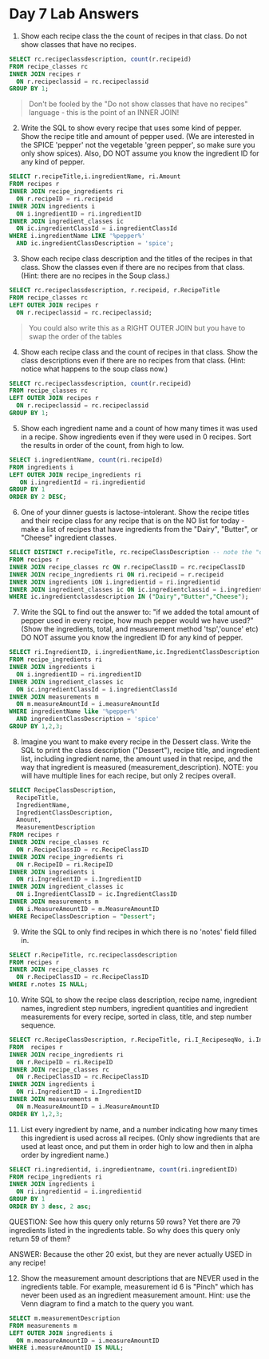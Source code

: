 # Day 7 Lab Answers
1. Show each recipe class the the count of recipes in that class. Do not show classes that have no recipes.

```sql
SELECT rc.recipeclassdescription, count(r.recipeid) 
FROM recipe_classes rc
INNER JOIN recipes r
  ON r.recipeclassid = rc.recipeclassid
GROUP BY 1;
```

> Don't be fooled by the "Do not show classes that have no recipes" language - this is the point of an INNER JOIN!

2. Write the SQL to show every recipe that uses some kind of pepper. Show the recipe title and amount of pepper used. (We are interested in the SPICE 'pepper' not the vegetable 'green pepper', so make sure you only show spices). Also, DO NOT assume you know the ingredient ID for any kind of pepper.
```sql
SELECT r.recipeTitle,i.ingredientName, ri.Amount
FROM recipes r 
INNER JOIN recipe_ingredients ri 
  ON r.recipeID = ri.recipeid 
INNER JOIN ingredients i 
  ON i.ingredientID = ri.ingredientID 
INNER JOIN ingredient_classes ic 
  ON ic.ingredientClassId = i.ingredientClassId 
WHERE i.ingredientName LIKE '%pepper%' 
  AND ic.ingredientClassDescription = 'spice';
```

3. Show each recipe class description and the titles of the recipes in that class. Show the classes even if there are no recipes from that class. (Hint: there are no recipes in the Soup class.)
```sql
SELECT rc.recipeclassdescription, r.recipeid, r.RecipeTitle 
FROM recipe_classes rc 
LEFT OUTER JOIN recipes r 
  ON r.recipeclassid = rc.recipeclassid;
```
> You could also write this as a RIGHT OUTER JOIN but you have to swap the order of the tables

4. Show each recipe class and the count of recipes in that class. Show the class descriptions even if there are no recipes from that class. (Hint: notice what happens to the soup class now.)
```sql
SELECT rc.recipeclassdescription, count(r.recipeid) 
FROM recipe_classes rc
LEFT OUTER JOIN recipes r
  ON r.recipeclassid = rc.recipeclassid
GROUP BY 1;
```
5. Show each ingredient name and a count of how many times it was used in a recipe. Show ingredients even if they were used in 0 recipes. Sort the results in order of the count, from high to low.
```sql
SELECT i.ingredientName, count(ri.recipeId)
FROM ingredients i
LEFT OUTER JOIN recipe_ingredients ri
   ON i.ingredientId = ri.ingredientid
GROUP BY 1
ORDER BY 2 DESC;
```
6. One of your dinner guests is lactose-intolerant. Show the recipe titles and their recipe class for any recipe that is on the NO list for today  - make a list of recipes that have ingredients from the "Dairy", "Butter", or "Cheese" ingredient classes.
```sql
SELECT DISTINCT r.recipeTitle, rc.recipeClassDescription -- note the "distinct" keyword to filter out duplicates
FROM recipes r
INNER JOIN recipe_classes rc ON r.recipeClassID = rc.recipeClassID
INNER JOIN recipe_ingredients ri ON ri.recipeid = r.recipeid
INNER JOIN ingredients iON i.ingredientid = ri.ingredientid
INNER JOIN ingredient_classes ic ON ic.ingredientclassid = i.ingredientclassid
WHERE ic.ingredientclassdescription IN ("Dairy","Butter","Cheese");
```
7. Write the SQL to find out the answer to: "if we added the total amount of pepper used in every recipe, how much pepper would we have used?" (Show the ingredients, total, and measurement method 'tsp','ounce' etc) DO NOT assume you know the ingredient ID for any kind of pepper.
```sql
SELECT ri.IngredientID, i.ingredientName,ic.IngredientClassDescription , m.measurementDescription, sum(amount)
FROM recipe_ingredients ri 
INNER JOIN ingredients i 
  ON i.ingredientID = ri.ingredientID 
INNER JOIN ingredient_classes ic 
  ON ic.ingredientClassId = i.ingredientClassId 
INNER JOIN measurements m 
  ON m.measureAmountId = i.measureAmountId
WHERE ingredientName like '%pepper%' 
  AND ingredientClassDescription = 'spice'
GROUP BY 1,2,3;
```
8. Imagine you want to make every recipe in the Dessert class. Write the SQL to print the class description ("Dessert"), recipe title, and ingredient list, including ingredient name, the amount used in that recipe, and the way that ingredient is measured (measurement_description). NOTE: you will have multiple lines for each recipe, but only 2 recipes overall.
```sql
SELECT RecipeClassDescription, 
  RecipeTitle, 
  IngredientName, 
  IngredientClassDescription, 
  Amount, 
  MeasurementDescription
FROM recipes r
INNER JOIN recipe_classes rc 
  ON r.RecipeClassID = rc.RecipeClassID
INNER JOIN recipe_ingredients ri 
  ON r.RecipeID = ri.RecipeID
INNER JOIN ingredients i 
  ON ri.IngredientID = i.IngredientID
INNER JOIN ingredient_classes ic 
  ON i.IngredientClassID = ic.IngredientClassID
INNER JOIN measurements m 
  ON i.MeasureAmountID = m.MeasureAmountID
WHERE RecipeClassDescription = "Dessert";
```

9. Write the SQL to only find recipes in which there is no 'notes' field filled in.
```sql
SELECT r.RecipeTitle, rc.recipeclassdescription
FROM recipes r
INNER JOIN recipe_classes rc 
  ON r.RecipeClassID = rc.RecipeClassID
WHERE r.notes IS NULL;
```
10. Write SQL to show the recipe class description, recipe name, ingredient names, ingredient step numbers, ingredient quantities and ingredient measurements for every recipe, sorted in class, title, and step number sequence.
```sql
SELECT rc.RecipeClassDescription, r.RecipeTitle, ri.I_RecipeseqNo, i.IngredientName, ri.Amount, m.MeasurementDescription
FROM  recipes r
INNER JOIN recipe_ingredients ri 
  ON r.RecipeID = ri.RecipeID
INNER JOIN recipe_classes rc 
  ON r.RecipeClassID = rc.RecipeClassID
INNER JOIN ingredients i 
  ON ri.IngredientID = i.IngredientID
INNER JOIN measurements m 
  ON m.MeasureAmountID = i.MeasureAmountID
ORDER BY 1,2,3;
```
11. List every ingredient by name, and a number indicating how many times this ingredient is used across all recipes. (Only show ingredients that are used at least once, and put them in order high to low and then in alpha order by ingredient name.)
```sql
SELECT ri.ingredientid, i.ingredientname, count(ri.ingredientID) 
FROM recipe_ingredients ri
INNER JOIN ingredients i 
  ON ri.ingredientid = i.ingredientid
GROUP BY 1
ORDER BY 3 desc, 2 asc;
```
QUESTION: See how this query only returns 59 rows? Yet there are 79 ingredients listed in the ingredients table. So why does this query only return 59 of them? 

ANSWER: Because the other 20 exist, but they are never actually USED in any recipe!

12. Show the measurement amount descriptions that are NEVER used in the ingredients table. For example, measurement id 6 is "Pinch" which has never been used as an ingredient measurement amount. Hint: use the Venn diagram to find a match to the query you want.
```sql
SELECT m.measurementDescription
FROM measurements m
LEFT OUTER JOIN ingredients i 
  ON m.measureAmountID = i.measureAmountID
WHERE i.measureAmountID IS NULL;
```
